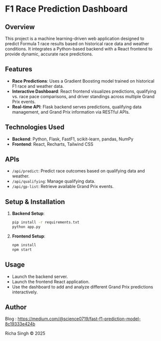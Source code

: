 # F1 Race Prediction Dashboard

## Overview

This project is a machine learning-driven web application designed to predict Formula 1 race results based on historical race data and weather conditions. It integrates a Python-based backend with a React frontend to provide dynamic, accurate race predictions.

## Features

- **Race Predictions**: Uses a Gradient Boosting model trained on historical F1 race and weather data.
- **Interactive Dashboard**: React frontend visualizes predictions, qualifying vs. race pace comparisons, and driver standings across multiple Grand Prix events.
- **Real-time API**: Flask backend serves predictions, qualifying data management, and Grand Prix information via RESTful APIs.

## Technologies Used

- **Backend**: Python, Flask, FastF1, scikit-learn, pandas, NumPy
- **Frontend**: React, Recharts, Tailwind CSS

## APIs

- `/api/predict`: Predict race outcomes based on qualifying data and weather.
- `/api/qualifying`: Manage qualifying data.
- `/api/gp-list`: Retrieve available Grand Prix events.

## Setup & Installation

1. **Backend Setup**:
   ```bash
   pip install -r requirements.txt
   python app.py
   ```

2. **Frontend Setup**:
   ```bash
   npm install
   npm start
   ```

## Usage

- Launch the backend server.
- Launch the frontend React application.
- Use the dashboard to add and analyze different Grand Prix predictions interactively.

## Author
Blog : https://medium.com/@science0719/fast-f1-prediction-model-8c19333e424b

Richa Singh © 2025

